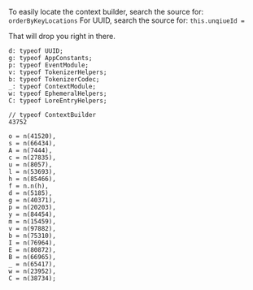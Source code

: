 To easily locate the context builder, search the source for:
  `orderByKeyLocations`
For UUID, search the source for:
  `this.unqiueId = `

That will drop you right in there.

```
d: typeof UUID;
g: typeof AppConstants;
p: typeof EventModule;
v: typeof TokenizerHelpers;
b: typeof TokenizerCodec;
_: typeof ContextModule;
w: typeof EphemeralHelpers;
C: typeof LoreEntryHelpers;
```

```
// typeof ContextBuilder
43752

o = n(41520),
s = n(66434),
A = n(7444),
c = n(27835),
u = n(8057),
l = n(53693),
h = n(85466),
f = n.n(h),
d = n(5185),
g = n(40371),
p = n(20203),
y = n(84454),
m = n(15459),
v = n(97882),
b = n(75310),
I = n(76964),
E = n(80872),
B = n(66965),
_ = n(65417),
w = n(23952),
C = n(38734);
```